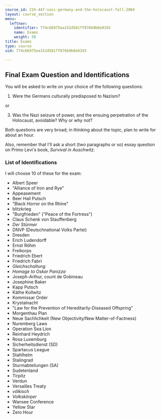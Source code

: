```yaml
---
course_id: 21h-447-nazi-germany-and-the-holocaust-fall-2004
layout: course_section
menu:
  leftnav:
    identifier: 774c66975ea152d581ff876b9b0a9193
    name: Exams
    weight: 50
title: Exams
type: course
uid: 774c66975ea152d581ff876b9b0a9193

---
```


Final Exam Question and Identifications
---------------------------------------

You will be asked to write on your choice of the following questions:

1.  Were the Germans culturally predisposed to Nazism?
    

or

3.  Was the Nazi seizure of power, and the ensuing perpetration of the Holocaust, avoidable? Why or why not?
    

Both questions are very broad; in thinking about the topic, plan to write for about an hour.

Also, remember that I'll ask a short (two paragraphs or so) essay question on Primo Levi's book, _Survival in Auschwitz_.

### List of Identifications

I will choose 10 of these for the exam:

*   Albert Speer
*   "Alliance of Iron and Rye"
*   Appeasement
*   Beer Hall Putsch
*   "Black Horror on the Rhine"
*   blitzkrieg
*   "Burgfrieden" ("Peace of the Fortress")
*   Claus Schenk von Stauffenberg
*   _Der Stürmer_
*   DNVP (Deutschnational Volks Partei)
*   Dresden
*   Erich Ludendorff
*   Ernst Röhm
*   Freikorps
*   Friedrich Ebert
*   Friedrich Fabri
*   _Gleichschaltung_
*   _Homage to Oskar Panizza_
*   Joseph-Arthur, count de Gobineau
*   Josephine Baker
*   Kapp Putsch
*   Käthe Kollwitz
*   Kommissar Order
*   Krystalnacht
*   "Law for the Prevention of Hereditarily-Diseased Offspring"
*   Morgenthau Plan
*   Neue Sachlichkeit (New Objectivity/New Matter-of-Factness)
*   Nuremberg Laws
*   Operation Sea Lion
*   Reinhard Heydrich
*   Rosa Luxemburg
*   Sicherheitsdienst (SD)
*   Spartacus League
*   Stahlhelm
*   Stalingrad
*   Sturmabteilungen (SA)
*   Sudetenland
*   Tirpitz
*   Verdun
*   Versailles Treaty
*   _völkisch_
*   _Volkskörper_
*   Wansee Conference
*   Yellow Star
*   Zero Hour